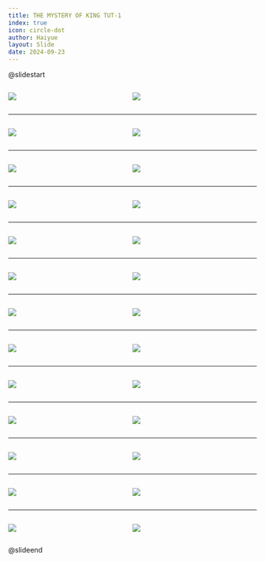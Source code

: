 ```yaml
---
title: THE MYSTERY OF KING TUT-1
index: true
icon: circle-dot
author: Haiyue
layout: Slide
date: 2024-09-23
---
```

 
@slidestart

<div style="display:flex">
<div style="flex:1">

![](/reading/english/Level-Z/THE%20MYSTERY%20OF%20KING%20TUT-1/001.webp)
</div>
<div style="flex:1">

![](/reading/english/Level-Z/THE%20MYSTERY%20OF%20KING%20TUT-1/002.webp)
</div>
</div>

---

<div style="display:flex">
<div style="flex:1">

![](/reading/english/Level-Z/THE%20MYSTERY%20OF%20KING%20TUT-1/003.webp)
</div>
<div style="flex:1">

![](/reading/english/Level-Z/THE%20MYSTERY%20OF%20KING%20TUT-1/004.webp)
</div>
</div>

---

<div style="display:flex">
<div style="flex:1">

![](/reading/english/Level-Z/THE%20MYSTERY%20OF%20KING%20TUT-1/005.webp)
</div>
<div style="flex:1">

![](/reading/english/Level-Z/THE%20MYSTERY%20OF%20KING%20TUT-1/006.webp)
</div>
</div>

---

<div style="display:flex">
<div style="flex:1">

![](/reading/english/Level-Z/THE%20MYSTERY%20OF%20KING%20TUT-1/007.webp)
</div>
<div style="flex:1">

![](/reading/english/Level-Z/THE%20MYSTERY%20OF%20KING%20TUT-1/008.webp)
</div>
</div>

---

<div style="display:flex">
<div style="flex:1">

![](/reading/english/Level-Z/THE%20MYSTERY%20OF%20KING%20TUT-1/009.webp)
</div>
<div style="flex:1">

![](/reading/english/Level-Z/THE%20MYSTERY%20OF%20KING%20TUT-1/010.webp)
</div>
</div>

---

<div style="display:flex">
<div style="flex:1">

![](/reading/english/Level-Z/THE%20MYSTERY%20OF%20KING%20TUT-1/011.webp)
</div>
<div style="flex:1">

![](/reading/english/Level-Z/THE%20MYSTERY%20OF%20KING%20TUT-1/012.webp)
</div>
</div>

---

<div style="display:flex">
<div style="flex:1">

![](/reading/english/Level-Z/THE%20MYSTERY%20OF%20KING%20TUT-1/013.webp)
</div>
<div style="flex:1">

![](/reading/english/Level-Z/THE%20MYSTERY%20OF%20KING%20TUT-1/014.webp)
</div>
</div>

---

<div style="display:flex">
<div style="flex:1">

![](/reading/english/Level-Z/THE%20MYSTERY%20OF%20KING%20TUT-1/015.webp)
</div>
<div style="flex:1">

![](/reading/english/Level-Z/THE%20MYSTERY%20OF%20KING%20TUT-1/016.webp)
</div>
</div>

---

<div style="display:flex">
<div style="flex:1">

![](/reading/english/Level-Z/THE%20MYSTERY%20OF%20KING%20TUT-1/017.webp)
</div>
<div style="flex:1">

![](/reading/english/Level-Z/THE%20MYSTERY%20OF%20KING%20TUT-1/018.webp)
</div>
</div>

---

<div style="display:flex">
<div style="flex:1">

![](/reading/english/Level-Z/THE%20MYSTERY%20OF%20KING%20TUT-1/019.webp)
</div>
<div style="flex:1">

![](/reading/english/Level-Z/THE%20MYSTERY%20OF%20KING%20TUT-1/020.webp)
</div>
</div>

---

<div style="display:flex">
<div style="flex:1">

![](/reading/english/Level-Z/THE%20MYSTERY%20OF%20KING%20TUT-1/021.webp)
</div>
<div style="flex:1">

![](/reading/english/Level-Z/THE%20MYSTERY%20OF%20KING%20TUT-1/022.webp)
</div>
</div>

---

<div style="display:flex">
<div style="flex:1">

![](/reading/english/Level-Z/THE%20MYSTERY%20OF%20KING%20TUT-1/023.webp)
</div>
<div style="flex:1">

![](/reading/english/Level-Z/THE%20MYSTERY%20OF%20KING%20TUT-1/024.webp)
</div>
</div>

---

<div style="display:flex">
<div style="flex:1">

![](/reading/english/Level-Z/THE%20MYSTERY%20OF%20KING%20TUT-1/025.webp)
</div>
<div style="flex:1">

![](/reading/english/Level-Z/THE%20MYSTERY%20OF%20KING%20TUT-1/026.webp)
</div>
</div>

@slideend